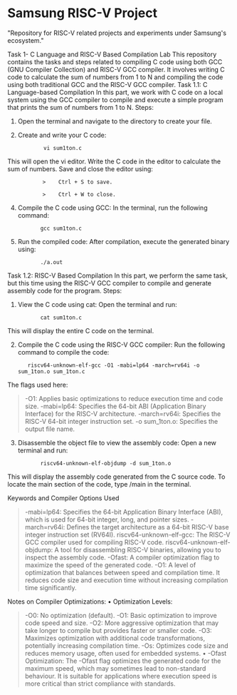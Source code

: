 # Samsung RISC-V Project
"Repository for RISC-V related projects and experiments under Samsung's ecosystem."

Task 1-
C Language and RISC-V Based Compilation Lab
This repository contains the tasks and steps related to compiling C code using both GCC (GNU Compiler Collection) and RISC-V GCC compiler. It involves writing C code to calculate the sum of numbers from 1 to N and compiling the code using both traditional GCC and the RISC-V GCC compiler.
Task 1.1: C Language-based Compilation
In this part, we work with C code on a local system using the GCC compiler to compile and execute a simple program that prints the sum of numbers from 1 to N.
Steps:
1.	Open the terminal and navigate to the directory to create your file.
2.	Create and write your C code:
	
              	vi sum1ton.c
  	
This will open the vi editor. Write the C code in the editor to calculate the sum of numbers. Save and close the editor using:

               >	Ctrl + S to save.
               
               >	Ctrl + W to close.
4.	Compile the C code using GCC: In the terminal, run the following command:

               gcc sum1ton.c
  	
6.	Run the compiled code: After compilation, execute the generated binary using:
   
               ./a.out

Task 1.2: RISC-V Based Compilation
In this part, we perform the same task, but this time using the RISC-V GCC compiler to compile and generate assembly code for the program.
Steps:
1.	View the C code using cat: Open the terminal and run:
	
               cat sum1ton.c
  	
This will display the entire C code on the terminal.

2.	Compile the C code using the RISC-V GCC compiler: Run the following command to compile the code:
               
	       riscv64-unknown-elf-gcc -O1 -mabi=lp64 -march=rv64i -o sum_1ton.o sum_1ton.c
  	
The flags used here:
>	-O1: Applies basic optimizations to reduce execution time and code size.
>	-mabi=lp64: Specifies the 64-bit ABI (Application Binary Interface) for the RISC-V architecture.
>	-march=rv64i: Specifies the RISC-V 64-bit integer instruction set.
>	-o sum_1ton.o: Specifies the output file name.
3.	Disassemble the object file to view the assembly code: Open a new terminal and run:

               riscv64-unknown-elf-objdump -d sum_1ton.o

This will display the assembly code generated from the C source code. To locate the main section of the code, type /main in the terminal.

Keywords and Compiler Options Used
>	-mabi=lp64: Specifies the 64-bit Application Binary Interface (ABI), which is used for 64-bit integer, long, and pointer sizes.
>	-march=rv64i: Defines the target architecture as a 64-bit RISC-V base integer instruction set (RV64I).
>	riscv64-unknown-elf-gcc: The RISC-V GCC compiler used for compiling RISC-V code.
>	riscv64-unknown-elf-objdump: A tool for disassembling RISC-V binaries, allowing you to inspect the assembly code.
>	-Ofast: A compiler optimization flag to maximize the speed of the generated code.
>	-O1: A level of optimization that balances between speed and compilation time. It reduces code size and execution time without increasing compilation time significantly.

Notes on Compiler Optimizations:
•	Optimization Levels:

>	-O0: No optimization (default).
>	-O1: Basic optimization to improve code speed and size.
>	-O2: More aggressive optimization that may take longer to compile but provides faster or smaller code.
>	-O3: Maximizes optimization with additional code transformations, potentially increasing compilation time.
>	-Os: Optimizes code size and reduces memory usage, often used for embedded systems.
•	-Ofast Optimization: The -Ofast flag optimizes the generated code for the maximum speed, which may sometimes lead to non-standard behaviour. It is suitable for applications where execution speed is more critical than strict compliance with standards.


